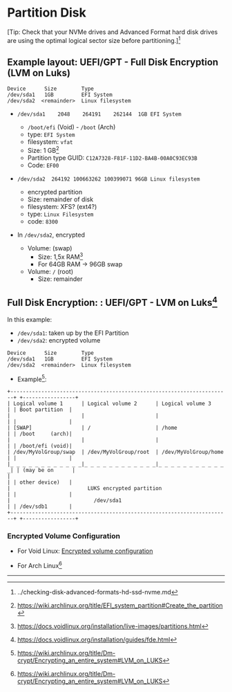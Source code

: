 # Partition Disk

[Tip: Check that your NVMe drives and Advanced Format hard disk drives are using the optimal logical sector size before partitioning.][^2]

## Example layout: UEFI/GPT - Full Disk Encryption (LVM on Luks)

```
Device      Size        Type
/dev/sda1   1GB         EFI System
/dev/sda2  <remainder>  Linux filesystem
```

- `/dev/sda1    2048    264191    262144  1GB EFI System`
  - `/boot/efi` (Void) - `/boot` (Arch)
  - type: `EFI System`
  - filesystem: `vfat`
  - Size: 1 GB[^3]
  - Partition type GUID: `C12A7328-F81F-11D2-BA4B-00A0C93EC93B`
  - Code: `EF00`

- `/dev/sda2  264192 100663262 100399071 96GB Linux filesystem`
  - encrypted partition
  - Size: remainder of disk
  - filesystem: XFS? (ext4?)
  - type: `Linux Filesystem`
  - code: `8300`

- In `/dev/sda2`, encrypted
  - Volume: (swap)
    - Size: 1,5x RAM[^1]
    - For 64GB RAM -> 96GB swap
  - Volume: `/` (root)
    - Size: remainder


## Full Disk Encryption: : UEFI/GPT - LVM on Luks[^4]

In this example:

- `/dev/sda1`: taken up by the EFI Partition
- `/dev/sda2`: encrypted volume

```
Device      Size        Type
/dev/sda1   1GB         EFI System
/dev/sda2  <remainder>  Linux filesystem
```


- Example[^5]:

```
+-----------------------------------------------------------------------+ +-----------------+
| Logical volume 1      | Logical volume 2      | Logical volume 3      | | Boot partition  |
|                       |                       |                       | |                 |
| [SWAP]                | /                     | /home                 | | /boot     (arch)|
|                       |                       |                       | | /boot/efi (void)|
| /dev/MyVolGroup/swap  | /dev/MyVolGroup/root  | /dev/MyVolGroup/home  | |                 |
|_ _ _ _ _ _ _ _ _ _ _ _|_ _ _ _ _ _ _ _ _ _ _ _|_ _ _ _ _ _ _ _ _ _ _ _| | (may be on      |
|                                                                       | | other device)   |
|                         LUKS encrypted partition                      | |                 |
|                           /dev/sda1                                   | | /dev/sdb1       |
+-----------------------------------------------------------------------+ +-----------------+
```

### Encrypted Volume Configuration

- For Void Linux: [Encrypted volume configuration](https://docs.voidlinux.org/installation/guides/fde.html#encrypted-volume-configuration)

- For Arch Linux[^5]


---

[^1]: https://docs.voidlinux.org/installation/live-images/partitions.html
[^2]: ../checking-disk-advanced-formats-hd-ssd-nvme.md
[^3]: https://wiki.archlinux.org/title/EFI_system_partition#Create_the_partition
[^4]: https://docs.voidlinux.org/installation/guides/fde.html
[^5]: https://wiki.archlinux.org/title/Dm-crypt/Encrypting_an_entire_system#LVM_on_LUKS
